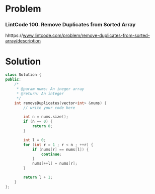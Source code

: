 
# Problem
### LintCode 100. Remove Duplicates from Sorted Array
hhttps://www.lintcode.com/problem/remove-duplicates-from-sorted-array/description

# Solution
```c++
class Solution {
public:
    /*
     * @param nums: An ineger array
     * @return: An integer
     */
    int removeDuplicates(vector<int> &nums) {
        // write your code here

        int n = nums.size();
        if (n == 0) {
            return 0;
        }

        int l = 0;
        for (int r = 1 ; r < n ; ++r) {
            if (nums[r] == nums[l]) {
                continue;
            }
            nums[++l] = nums[r];
        }

        return l + 1;
    }
};
```
